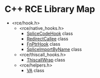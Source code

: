 # C++ RCE Library Map #

  * <rce/hook.h>
    * <rce/native\_hooks.h>
      * [SpliceCodeHook](SpliceCodeHook.md) class
      * [RedirectCallee](RedirectCallee.md) class
      * [FnPtrHook](FnPtrHook.md) class
      * [SpliceImportByName](SpliceImportByName.md) class
    * <rce/thiscall\_hooks.h>
      * [ThiscallWrap](ThiscallWrap.md) class
    * <rce/helpers.h>
      * [VA](VA.md) class